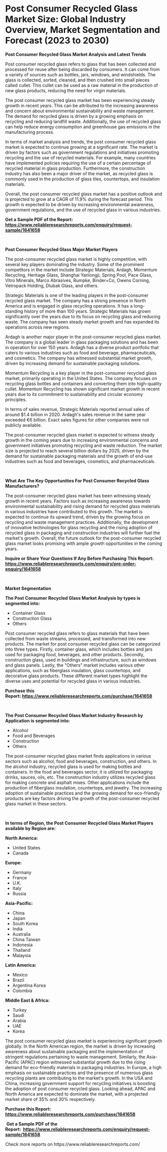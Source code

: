 <p><h1>Post Consumer Recycled Glass Market Size: Global Industry Overview, Market Segmentation and Forecast (2023 to 2030)</h1></p><p><strong>Post Consumer Recycled Glass Market Analysis and Latest Trends</strong></p>
<p><p>Post consumer recycled glass refers to glass that has been collected and processed for reuse after being discarded by consumers. It can come from a variety of sources such as bottles, jars, windows, and windshields. The glass is collected, sorted, cleaned, and then crushed into small pieces called cullet. This cullet can be used as a raw material in the production of new glass products, reducing the need for virgin materials.</p><p>The post consumer recycled glass market has been experiencing steady growth in recent years. This can be attributed to the increasing awareness and concern about environmental sustainability and waste management. The demand for recycled glass is driven by a growing emphasis on recycling and reducing landfill waste. Additionally, the use of recycled glass can help reduce energy consumption and greenhouse gas emissions in the manufacturing process.</p><p>In terms of market analysis and trends, the post consumer recycled glass market is expected to continue growing at a significant rate. The market is driven by factors such as government regulations and initiatives promoting recycling and the use of recycled materials. For example, many countries have implemented policies requiring the use of a certain percentage of recycled material in glass production. Furthermore, the construction industry has also been a major driver of the market, as recycled glass is commonly used in the production of glass tiles, countertops, and insulation materials.</p><p>Overall, the post consumer recycled glass market has a positive outlook and is projected to grow at a CAGR of 11.9% during the forecast period. This growth is expected to be driven by increasing environmental awareness, government regulations, and the use of recycled glass in various industries.</p></p>
<p><strong>Get a Sample PDF of the Report:&nbsp; <a href="https://www.reliableresearchreports.com/enquiry/request-sample/1641658">https://www.reliableresearchreports.com/enquiry/request-sample/1641658</a></strong></p>
<p>&nbsp;</p>
<p><strong>Post Consumer Recycled Glass Major Market Players</strong></p>
<p><p>The post-consumer recycled glass market is highly competitive, with several key players dominating the industry. Some of the prominent competitors in the market include Strategic Materials, Ardagh, Momentum Recycling, Heritage Glass, Shanghai Yanlongji, Spring Pool, Pace Glass, Vitro Minerals, Marco Abrasives, Rumpke, Binder+Co, Owens Corning, Vetropack Holding, Dlubak Glass, and others.</p><p>Strategic Materials is one of the leading players in the post-consumer recycled glass market. The company has a strong presence in North America and is engaged in glass recycling operations. It has a long-standing history of more than 100 years. Strategic Materials has grown significantly over the years due to its focus on recycling glass and reducing waste. The company has seen steady market growth and has expanded its operations across new regions.</p><p>Ardagh is another major player in the post-consumer recycled glass market. The company is a global leader in glass packaging solutions and has been in operation for over 150 years. Ardagh has a diverse product portfolio that caters to various industries such as food and beverage, pharmaceuticals, and cosmetics. The company has witnessed substantial market growth, driven by increasing demand for sustainable packaging solutions.</p><p>Momentum Recycling is a key player in the post-consumer recycled glass market, primarily operating in the United States. The company focuses on recycling glass bottles and containers and converting them into high-quality cullet. Momentum Recycling has shown significant market growth in recent years due to its commitment to sustainability and circular economy principles.</p><p>In terms of sales revenue, Strategic Materials reported annual sales of around $1.4 billion in 2020. Ardagh's sales revenue in the same year exceeded €6 billion. Exact sales figures for other companies were not publicly available.</p><p>The post-consumer recycled glass market is expected to witness steady growth in the coming years due to increasing environmental concerns and government initiatives promoting recycling and waste reduction. The market size is projected to reach several billion dollars by 2025, driven by the demand for sustainable packaging materials and the growth of end-use industries such as food and beverages, cosmetics, and pharmaceuticals.</p></p>
<p>&nbsp;</p>
<p><strong>What Are The Key Opportunities For Post Consumer Recycled Glass Manufacturers?</strong></p>
<p><p>The post-consumer recycled glass market has been witnessing steady growth in recent years. Factors such as increasing awareness towards environmental sustainability and rising demand for recycled glass materials in various industries have contributed to this growth. The market is expected to continue its upward trend, driven by the growing focus on recycling and waste management practices. Additionally, the development of innovative technologies for glass recycling and the rising adoption of recycled glass in packaging and construction industries will further fuel the market's growth. Overall, the future outlook for the post-consumer recycled glass market looks promising with ample growth opportunities in the coming years.</p></p>
<p><strong>Inquire or Share Your Questions If Any Before Purchasing This Report: <a href="https://www.reliableresearchreports.com/enquiry/pre-order-enquiry/1641658">https://www.reliableresearchreports.com/enquiry/pre-order-enquiry/1641658</a></strong></p>
<p>&nbsp;</p>
<p><strong>Market Segmentation</strong></p>
<p><strong>The Post Consumer Recycled Glass Market Analysis by types is segmented into:</strong></p>
<p><ul><li>Container Glass</li><li>Construction Glass</li><li>Others</li></ul></p>
<p><p>Post consumer recycled glass refers to glass materials that have been collected from waste streams, processed, and transformed into new products. The market for post consumer recycled glass can be categorized into three types. Firstly, container glass, which includes bottles and jars used for packaging food, beverages, and other products. Secondly, construction glass, used in buildings and infrastructure, such as windows and glass panels. Lastly, the "Others" market includes various other applications, such as fiberglass insulation, glass countertops, and decorative glass products. These different market types highlight the diverse uses and potential for recycled glass in various industries.</p></p>
<p><strong>Purchase this Report:&nbsp;<a href="https://www.reliableresearchreports.com/purchase/1641658">https://www.reliableresearchreports.com/purchase/1641658</a></strong></p>
<p>&nbsp;</p>
<p><strong>The Post Consumer Recycled Glass Market Industry Research by Application is segmented into:</strong></p>
<p><ul><li>Alcohol</li><li>Food and Beverages</li><li>Construction</li><li>Others</li></ul></p>
<p><p>The post-consumer recycled glass market finds applications in various sectors such as alcohol, food and beverages, construction, and others. In the alcohol industry, recycled glass is used for making bottles and containers. In the food and beverages sector, it is utilized for packaging drinks, sauces, oils, etc. The construction industry utilizes recycled glass for making concrete and asphalt mixes. Other applications include the production of fiberglass insulation, countertops, and jewelry. The increasing adoption of sustainable practices and the growing demand for eco-friendly products are key factors driving the growth of the post-consumer recycled glass market in these sectors.</p></p>
<p>&nbsp;</p>
<p><strong>In terms of Region, the Post Consumer Recycled Glass Market Players available by Region are:</strong></p>
<p>
    <p> <strong> North America: </strong>
        <ul>
            <li>United States</li>
            <li>Canada</li>
        </ul>
        </p> 
    <p> <strong> Europe: </strong>
        <ul>
            <li>Germany</li>
            <li>France</li>
            <li>U.K.</li>
            <li>Italy</li>
            <li>Russia</li>
        </ul>
        </p> 
    <p> <strong> Asia-Pacific: </strong>
        <ul>
            <li>China</li>
            <li>Japan</li>
            <li>South Korea</li>
            <li>India</li>
            <li>Australia</li>
            <li>China Taiwan</li>
            <li>Indonesia</li>
            <li>Thailand</li>
            <li>Malaysia</li>
        </ul>
        </p> 
    <p> <strong> Latin America: </strong>
        <ul>
            <li>Mexico</li>
            <li>Brazil</li>
            <li>Argentina Korea</li>
            <li>Colombia</li>
        </ul>
        </p> 
    <p> <strong> Middle East & Africa: </strong>
        <ul>
            <li>Turkey</li>
            <li>Saudi</li>
            <li>Arabia</li>
            <li>UAE</li>
            <li>Korea</li>
        </ul>
    </p>
    </p>
<p><p>The post consumer recycled glass market is experiencing significant growth globally. In the North American region, the market is driven by increasing awareness about sustainable packaging and the implementation of stringent regulations pertaining to waste management. Similarly, the Asia-Pacific (APAC) region witnessed substantial growth due to the rising demand for eco-friendly materials in packaging industries. In Europe, a high emphasis on sustainable practices and the presence of numerous glass recycling plants are contributing to the market's growth. In the USA and China, increasing government support for recycling initiatives is boosting the adoption of post consumer recycled glass. Looking ahead, APAC and North America are expected to dominate the market, with a projected market share of 35% and 30% respectively.</p></p>
<p><strong>Purchase this Report: <a href="https://www.reliableresearchreports.com/purchase/1641658">https://www.reliableresearchreports.com/purchase/1641658</a></strong></p>
<p>&nbsp;<strong>Get a Sample PDF of the Report:&nbsp;&nbsp;<a href="https://www.reliableresearchreports.com/enquiry/request-sample/1641658">https://www.reliableresearchreports.com/enquiry/request-sample/1641658</a></strong></p>
<p><strong></strong></p>
<p>Check more reports on https://www.reliableresearchreports.com/</p>